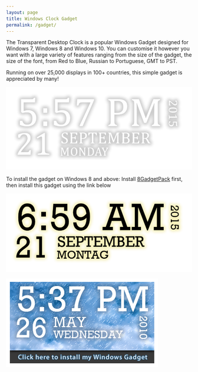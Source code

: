 ```yaml
---
layout: page
title: Windows Clock Gadget
permalink: /gadget/
---
```


The Transparent Desktop Clock is a popular Windows Gadget designed for Windows 7, Windows 8 and Windows 10. 
You can customise it however you want with a large variety of features ranging from the size of the gadget, the size of the font, from Red to Blue, Russian to Portuguese, GMT to PST.

Running on over 25,000 displays in 100+ countries, this simple gadget is appreciated by many!

![Clock Gadget in English - 12Hour time](/assets/gadget/gadget1.png)

To install the gadget on Windows 8 and above: Install [8GadgetPack](http://8gadgetpack.net/) first, then install this gadget using the link below

![Clock Gadget in German - 12Hour time](/assets/gadget/gadget2.png)

<a href="http://adamncasey.co.uk/Adam/DesktopClock.gadget"><img src="/assets/gadget/download.png" style="width: 412px" alt="Click here to download the Gadget" /></a>